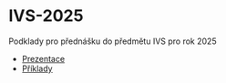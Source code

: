 # IVS-2025
Podklady pro přednášku do předmětu IVS pro rok 2025

* [Prezentace](https://github.com/regeciovad/IVS-2025/blob/main/slides.pdf)
* [Příklady](https://github.com/regeciovad/IVS-2025/tree/main/examples) 
